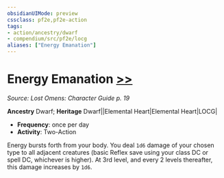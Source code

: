 ```yaml
---
obsidianUIMode: preview
cssclass: pf2e,pf2e-action
tags:
- action/ancestry/dwarf
- compendium/src/pf2e/locg
aliases: ["Energy Emanation"]
---
```

# Energy Emanation [>>](../core-rulebook/chapter-9-playing-the-game.md#Actions "Two-Action")
*Source: Lost Omens: Character Guide p. 19*  

**Ancestry** Dwarf; **Heritage** Dwarf||Elemental Heart|Elemental Heart|LOCG|
- **Frequency**: once per day
- **Activity**: Two-Action

Energy bursts forth from your body. You deal `1d6` damage of your chosen type to all adjacent creatures (basic Reflex save using your class DC or spell DC, whichever is higher). At 3rd level, and every 2 levels thereafter, this damage increases by `1d6`.